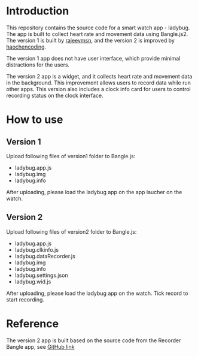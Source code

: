 # Introduction
This repository contains the source code for a smart watch app - ladybug. The app is built to collect heart rate and movement data using Bangle.js2. The version 1 is built by [rajeevmsn](https://github.com/rajeevmsn), and the version 2 is improved by [haochencoding](https://github.com/haochencoding). 

The version 1 app does not have user interface, which provide minimal distractions for the users. 

The version 2 app is a widget, and it collects heart rate and movement data in the background. This improvement allows users to record data while run other apps. This version also includes a clock info card for users to control recording status on the clock interface.

# How to use 

## Version 1
Upload following files of version1 folder to Bangle.js:
- ladybug.app.js
- ladybug.img
- ladybug.info

After uploading, please load the ladybug app on the app laucher on the watch.

## Version 2
Upload following files of version2 folder to Bangle.js:
- ladybug.app.js
- ladybug.clkinfo.js
- ladybug.dataRecorder.js
- ladybug.img
- ladybug.info
- ladybug.settings.json
- ladybug.wid.js

After uploading, please load the ladybug app on the watch. Tick record to start recording.

# Reference
The version 2 app is built based on the source code from the Recorder Bangle app, see [GitHub link](https://github.com/espruino/BangleApps/tree/master/apps/recorder)